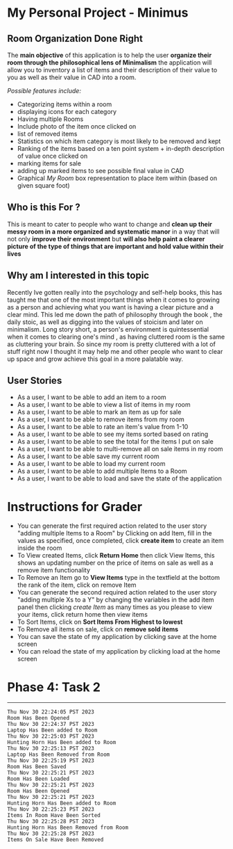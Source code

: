 # My Personal Project - Minimus
## Room Organization Done Right

The **main objective** of this application is to help the user 
**organize their room through the philosophical lens of Minimalism** the application will allow you
to inventory a list of items and their description of their value to you as well as their value in CAD into a room.

*Possible features include:*
- Categorizing items within a room
- displaying icons for each category
- Having multiple Rooms
- Include photo of the item once clicked on
- list of removed items
- Statistics on which item category is most likely to be removed and kept
- Ranking of the items based on a ten point system + in-depth description of value once clicked on
- marking items for sale 
- adding up marked items to see possible final value in CAD
- Graphical *My Room* box representation to place item within (based on given square foot)

## Who is this For ?
This is meant to cater to people who want to change and **clean up their messy room in a more organized and
systematic manor** in a way that will not only **improve their environment** but **will also help paint a clearer picture 
of the type of things that are important and hold value within their lives**

## Why am I interested in this topic
Recently Ive gotten really into the psychology and self-help books, this has taught me that one of the most
important things when it comes to growing as a person and achieving what you want is having a clear picture and a clear mind.
This led me down the path of philosophy through the book , the daily stoic, as well as digging into the values of stoicism 
and later on minimalism. Long story short, a person's environment is quintessential when it comes to clearing one's mind
, as having cluttered room is the same as cluttering your brain. So since my room is pretty cluttered with a lot of stuff 
right now I thought it may help me and other people who want to clear up space and grow achieve this goal in a more palatable
way.

## User Stories
- As a user, I want to be able to add an item to a room
- As a user, I want to be able to view a list of items in my room
- As a user, I want to be able to mark an item as up for sale
- As a user, I want to be able to remove items from my room
- As a user, I want to be able to rate an item's value from 1-10 
- As a user, I want to be able to see my items sorted based on rating
- As a user, I want to be able to see the total for the items I put on sale
- As a user, I want to be able to multi-remove all on sale items in my room
- As a user, I want to be able save my current room
- As a user, I want to be able to load my current room
- As a user, I want to be able to add multiple Items to a Room
- As a user, I want to be able to load and save the state of the application

# Instructions for Grader
- You can generate the first required action related to the user story "adding multiple Items to a Room" by
   Clicking on add Item, fill in the values as specified,
   once completed, click **create item** to create an item inside the room
- To View created Items, click **Return Home** then click View Items, this shows an updating number on the price of
  items on sale as well as a remove item functionality
- To Remove an Item go to **View Items** type in the textfield at the bottom
   the rank of the item, click on remove Item
- You can generate the second required action related to the user story "adding multiple Xs to a Y" by
  changing the variables in the add item panel then clicking *create Item* as many times as you please
  to view your items, click return home then view items
- To Sort Items, click on **Sort Items From Highest to lowest**
- To Remove all items on sale, click on **remove sold items**
- You can save the state of my application by clicking save at the home screen
- You can reload the state of my application by clicking load at the home screen

# Phase 4: Task 2
---
```
Thu Nov 30 22:24:05 PST 2023
Room Has Been Opened
Thu Nov 30 22:24:37 PST 2023
Laptop Has Been added to Room
Thu Nov 30 22:25:03 PST 2023
Hunting Horn Has Been added to Room
Thu Nov 30 22:25:13 PST 2023
Laptop Has Been Removed from Room
Thu Nov 30 22:25:19 PST 2023
Room Has Been Saved
Thu Nov 30 22:25:21 PST 2023
Room Has Been Loaded
Thu Nov 30 22:25:21 PST 2023
Room Has Been Opened
Thu Nov 30 22:25:21 PST 2023
Hunting Horn Has Been added to Room
Thu Nov 30 22:25:23 PST 2023
Items In Room Have Been Sorted
Thu Nov 30 22:25:28 PST 2023
Hunting Horn Has Been Removed from Room
Thu Nov 30 22:25:28 PST 2023
Items On Sale Have Been Removed
```